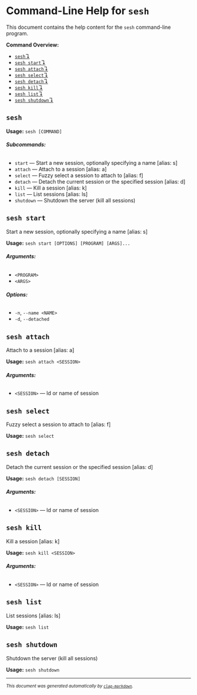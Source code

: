 # Command-Line Help for `sesh`

This document contains the help content for the `sesh` command-line program.

**Command Overview:**

* [`sesh`↴](#sesh)
* [`sesh start`↴](#sesh-start)
* [`sesh attach`↴](#sesh-attach)
* [`sesh select`↴](#sesh-select)
* [`sesh detach`↴](#sesh-detach)
* [`sesh kill`↴](#sesh-kill)
* [`sesh list`↴](#sesh-list)
* [`sesh shutdown`↴](#sesh-shutdown)

## `sesh`

**Usage:** `sesh [COMMAND]`

###### **Subcommands:**

* `start` — Start a new session, optionally specifying a name [alias: s]
* `attach` — Attach to a session [alias: a]
* `select` — Fuzzy select a session to attach to [alias: f]
* `detach` — Detach the current session or the specified session [alias: d]
* `kill` — Kill a session [alias: k]
* `list` — List sessions [alias: ls]
* `shutdown` — Shutdown the server (kill all sessions)



## `sesh start`

Start a new session, optionally specifying a name [alias: s]

**Usage:** `sesh start [OPTIONS] [PROGRAM] [ARGS]...`

###### **Arguments:**

* `<PROGRAM>`
* `<ARGS>`

###### **Options:**

* `-n`, `--name <NAME>`
* `-d`, `--detached`



## `sesh attach`

Attach to a session [alias: a]

**Usage:** `sesh attach <SESSION>`

###### **Arguments:**

* `<SESSION>` — Id or name of session



## `sesh select`

Fuzzy select a session to attach to [alias: f]

**Usage:** `sesh select`



## `sesh detach`

Detach the current session or the specified session [alias: d]

**Usage:** `sesh detach [SESSION]`

###### **Arguments:**

* `<SESSION>` — Id or name of session



## `sesh kill`

Kill a session [alias: k]

**Usage:** `sesh kill <SESSION>`

###### **Arguments:**

* `<SESSION>` — Id or name of session



## `sesh list`

List sessions [alias: ls]

**Usage:** `sesh list`



## `sesh shutdown`

Shutdown the server (kill all sessions)

**Usage:** `sesh shutdown`



<hr/>

<small><i>
    This document was generated automatically by
    <a href="https://crates.io/crates/clap-markdown"><code>clap-markdown</code></a>.
</i></small>
